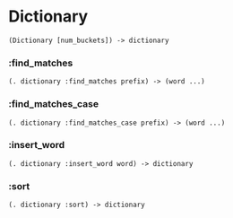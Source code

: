 # Dictionary

```code
(Dictionary [num_buckets]) -> dictionary
```

### :find_matches

```code
(. dictionary :find_matches prefix) -> (word ...)
```

### :find_matches_case

```code
(. dictionary :find_matches_case prefix) -> (word ...)
```

### :insert_word

```code
(. dictionary :insert_word word) -> dictionary
```

### :sort

```code
(. dictionary :sort) -> dictionary
```

